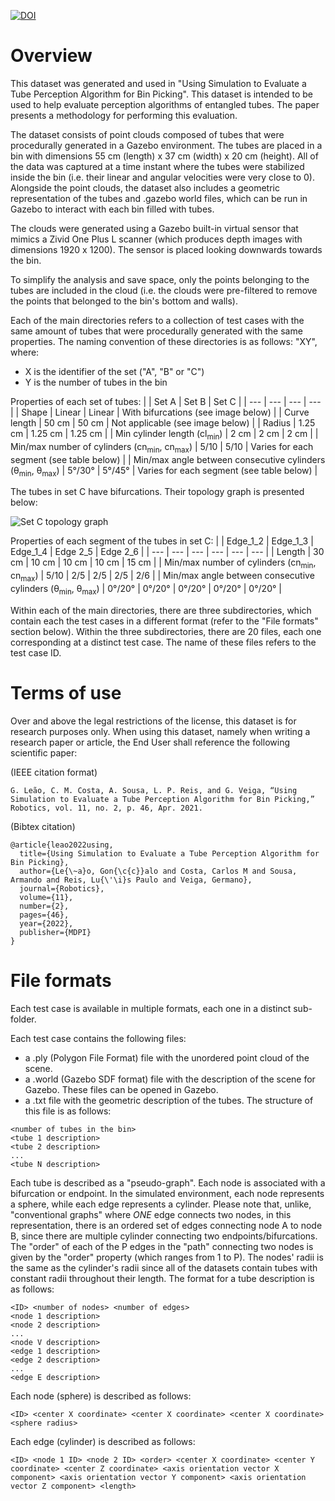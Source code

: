 [![DOI](https://zenodo.org/badge/192831421.svg)](https://zenodo.org/badge/latestdoi/192831421)

# Overview

This dataset was generated and used in "Using Simulation to Evaluate a Tube Perception Algorithm for Bin Picking". This dataset is intended to be used to help evaluate perception algorithms of entangled tubes. The paper presents a methodology for performing this evaluation.

The dataset consists of point clouds composed of tubes that were procedurally generated in a Gazebo environment. The tubes are placed in a bin with dimensions 55 cm (length) x 37 cm (width) x 20 cm (height). All of the data was captured at a time instant where the tubes were stabilized inside the bin (i.e. their linear and angular velocities were very close to 0). Alongside the point clouds, the dataset also includes a geometric representation of the tubes and .gazebo world files, which can be run in Gazebo to interact with each bin filled with tubes.

The clouds were generated using a Gazebo built-in virtual sensor that mimics a Zivid One Plus L scanner (which produces depth images with dimensions 1920 x 1200). The sensor is placed looking downwards towards the bin. 

To simplify the analysis and save space, only the points belonging to the tubes are included in the cloud (i.e. the clouds were pre-filtered to remove the points that belonged to the bin's bottom and walls).

Each of the main directories refers to a collection of test cases with the same amount of tubes that were procedurally generated with the same properties. The naming convention of these directories is as follows: "XY", where:
- X is the identifier of the set ("A", "B" or "C")
- Y is the number of tubes in the bin

Properties of each set of tubes:
| | Set A | Set B | Set C |
| --- | --- | --- | --- |
| Shape | Linear | Linear | With bifurcations (see image below) |
| Curve length | 50 cm | 50 cm | Not applicable (see image below) |
| Radius | 1.25 cm | 1.25 cm | 1.25 cm |
| Min cylinder length (cl<sub>min</sub>) | 2 cm | 2 cm | 2 cm |
| Min/max number of cylinders (cn<sub>min</sub>, cn<sub>max</sub>) | 5/10 | 5/10 | Varies for each segment (see table below) |
| Min/max angle between consecutive cylinders (θ<sub>min</sub>, θ<sub>max</sub>) | 5&deg;/30&deg; | 5&deg;/45&deg; | Varies for each segment (see table below) |

The tubes in set C have bifurcations. Their topology graph is presented below:

![Set C topology graph](https://raw.github.com/GoncaloLeao/Entangled-Tubes-Bin-Picking-Dataset/master/using-simulation-to-evaluate-a-tube-perception-algorithm-for-bin-picking/set-c-topology.png)

Properties of each segment of the tubes in set C:
| | Edge_1_2 | Edge_1_3 | Edge_1_4 | Edge 2_5 | Edge 2_6 |
| --- | --- | --- | --- | --- | --- |
| Length | 30 cm | 10 cm | 10 cm | 10 cm | 15 cm |
| Min/max number of cylinders (cn<sub>min</sub>, cn<sub>max</sub>) | 5/10 | 2/5 | 2/5 | 2/5 | 2/6 |
| Min/max angle between consecutive cylinders (θ<sub>min</sub>, θ<sub>max</sub>) | 0&deg;/20&deg; | 0&deg;/20&deg; | 0&deg;/20&deg; | 0&deg;/20&deg; | 0&deg;/20&deg; |

Within each of the main directories, there are three subdirectories, which contain each the test cases in a different format (refer to the "File formats" section below). Within the three subdirectories, there are 20 files, each one corresponding at a distinct test case. The name of these files refers to the test case ID.

# Terms of use

Over and above the legal restrictions of the license, this dataset is for research purposes only. When using this dataset, namely when writing a research paper or article, the End User shall reference the following scientific paper:

(IEEE citation format)
```
G. Leão, C. M. Costa, A. Sousa, L. P. Reis, and G. Veiga, “Using Simulation to Evaluate a Tube Perception Algorithm for Bin Picking,” Robotics, vol. 11, no. 2, p. 46, Apr. 2021.
```

(Bibtex citation)
```
@article{leao2022using,
  title={Using Simulation to Evaluate a Tube Perception Algorithm for Bin Picking},
  author={Le{\~a}o, Gon{\c{c}}alo and Costa, Carlos M and Sousa, Armando and Reis, Lu{\'\i}s Paulo and Veiga, Germano},
  journal={Robotics},
  volume={11},
  number={2},
  pages={46},
  year={2022},
  publisher={MDPI}
}
```

# File formats

Each test case is available in multiple formats, each one in a distinct sub-folder.

Each test case contains the following files:
- a .ply (Polygon File Format) file with the unordered point cloud of the scene.
- a .world (Gazebo SDF format) file with the description of the scene for Gazebo. These files can be opened in Gazebo.
- a .txt file with the geometric description of the tubes. The structure of this file is as follows:

```
<number of tubes in the bin>
<tube 1 description>
<tube 2 description>
...
<tube N description>
```

Each tube is described as a "pseudo-graph". Each node is associated with a bifurcation or endpoint. In the simulated environment, each node represents a sphere, while each edge represents a cylinder. Please note that, unlike, "conventional graphs" where *ONE* edge connects two nodes, in this representation, there is an ordered set of edges connecting node A to node B, since there are multiple cylinder connecting two endpoints/bifurcations. The "order" of each of the P edges in the "path" connecting two nodes is given by the "order" property (which ranges from 1 to P). The nodes' radii is the same as the cylinder's radii since all of the datasets contain tubes with constant radii throughout their length. The format for a tube description is as follows:
```
<ID> <number of nodes> <number of edges>
<node 1 description>
<node 2 description>
...
<node V description>
<edge 1 description>
<edge 2 description>
...
<edge E description>
```

Each node (sphere) is described as follows:
```
<ID> <center X coordinate> <center X coordinate> <center X coordinate> <sphere radius>
```

Each edge (cylinder) is described as follows:
```
<ID> <node 1 ID> <node 2 ID> <order> <center X coordinate> <center Y coordinate> <center Z coordinate> <axis orientation vector X component> <axis orientation vector Y component> <axis orientation vector Z component> <length>
```
